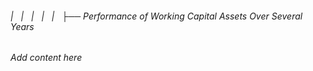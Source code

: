 ###### |   |   |   |   |   ├── Performance of Working Capital Assets Over Several Years

*Add content here*